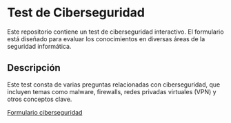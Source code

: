 # Test de Ciberseguridad

Este repositorio contiene un test de ciberseguridad interactivo. El formulario está diseñado para evaluar los conocimientos en diversas áreas de la seguridad informática.

## Descripción

Este test consta de varias preguntas relacionadas con ciberseguridad, que incluyen temas como malware, firewalls, redes privadas virtuales (VPN) y otros conceptos clave.

[Formulario ciberseguridad](https://8x0pjs4k3m6.typeform.com/to/pk6kgtYB)
